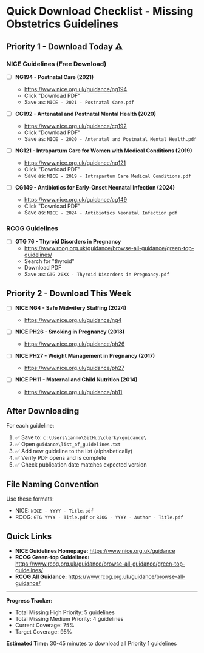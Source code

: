 # Quick Download Checklist - Missing Obstetrics Guidelines

## Priority 1 - Download Today ⚠️

### NICE Guidelines (Free Download)

- [ ] **NG194 - Postnatal Care (2021)**
  - https://www.nice.org.uk/guidance/ng194
  - Click "Download PDF"
  - Save as: `NICE - 2021 - Postnatal Care.pdf`

- [ ] **CG192 - Antenatal and Postnatal Mental Health (2020)**
  - https://www.nice.org.uk/guidance/cg192
  - Click "Download PDF"
  - Save as: `NICE - 2020 - Antenatal and Postnatal Mental Health.pdf`

- [ ] **NG121 - Intrapartum Care for Women with Medical Conditions (2019)**
  - https://www.nice.org.uk/guidance/ng121
  - Click "Download PDF"
  - Save as: `NICE - 2019 - Intrapartum Care Medical Conditions.pdf`

- [ ] **CG149 - Antibiotics for Early-Onset Neonatal Infection (2024)**
  - https://www.nice.org.uk/guidance/cg149
  - Click "Download PDF"
  - Save as: `NICE - 2024 - Antibiotics Neonatal Infection.pdf`

### RCOG Guidelines

- [ ] **GTG 76 - Thyroid Disorders in Pregnancy**
  - https://www.rcog.org.uk/guidance/browse-all-guidance/green-top-guidelines/
  - Search for "thyroid"
  - Download PDF
  - Save as: `GTG 20XX - Thyroid Disorders in Pregnancy.pdf`

## Priority 2 - Download This Week

- [ ] **NICE NG4 - Safe Midwifery Staffing (2024)**
  - https://www.nice.org.uk/guidance/ng4

- [ ] **NICE PH26 - Smoking in Pregnancy (2018)**
  - https://www.nice.org.uk/guidance/ph26

- [ ] **NICE PH27 - Weight Management in Pregnancy (2017)**
  - https://www.nice.org.uk/guidance/ph27

- [ ] **NICE PH11 - Maternal and Child Nutrition (2014)**
  - https://www.nice.org.uk/guidance/ph11

## After Downloading

For each guideline:
1. ✅ Save to: `c:\Users\ianno\GitHub\clerky\guidance\`
2. ✅ Open `guidance\list_of_guidelines.txt`
3. ✅ Add new guideline to the list (alphabetically)
4. ✅ Verify PDF opens and is complete
5. ✅ Check publication date matches expected version

## File Naming Convention

Use these formats:
- NICE: `NICE - YYYY - Title.pdf`
- RCOG: `GTG YYYY - Title.pdf` or `BJOG - YYYY - Author - Title.pdf`

## Quick Links

- **NICE Guidelines Homepage:** https://www.nice.org.uk/guidance
- **RCOG Green-top Guidelines:** https://www.rcog.org.uk/guidance/browse-all-guidance/green-top-guidelines/
- **RCOG All Guidance:** https://www.rcog.org.uk/guidance/browse-all-guidance/

---

**Progress Tracker:**
- Total Missing High Priority: 5 guidelines
- Total Missing Medium Priority: 4 guidelines
- Current Coverage: 75%
- Target Coverage: 95%

**Estimated Time:** 30-45 minutes to download all Priority 1 guidelines

